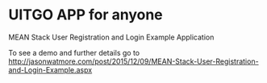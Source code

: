 # UITGO APP for anyone

MEAN Stack User Registration and Login Example Application

To see a demo and further details go to http://jasonwatmore.com/post/2015/12/09/MEAN-Stack-User-Registration-and-Login-Example.aspx
